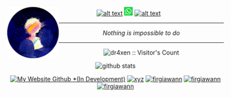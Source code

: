 <img src="https://raw.githubusercontent.com/firgiawann/firgiawann/main/avatar.png" width="120" height="120" align="left">
<center>
<a href="https://Instagram.com/firgiawan.id"><img src="https://upload.wikimedia.org/wikipedia/commons/9/95/Instagram_logo_2022.svg" alt="alt text" width="20" height="20"></a> 
<a href="https://wa.me/6285173118500?text=Asalamualaikum+bang"><img src="https://github.com/Yayan-XD/Yayan-XD/blob/master/img/whatsapp.png" alt="alt text" width="20" height="20"></a>
<a href="https://www.facebook.com/firgi.awan.927758"><img src="https://upload.wikimedia.org/wikipedia/commons/5/51/Facebook_f_logo_%282019%29.svg" alt="alt text" width="20" height="20"></a>
&nbsp;&nbsp;     &nbsp;&nbsp;    &nbsp;&nbsp;   &nbsp;&nbsp;   &nbsp;&nbsp;

___
_Nothing is impossible to do_
___

</p>
<p align="center"><img src="https://profile-counter.glitch.me/{firgiawann}/count.svg" alt="dr4xen :: Visitor's Count" /></p>

![github stats](https://github-readme-stats.vercel.app/api?username=firgiawann&show_icons=true&theme=dark)

<a href="https://github.com/firgiawann/firgiawann.github.io"><img title="My Website Github *(In Development)" src="https://github-readme-stats.vercel.app/api/pin/?username=firgiawann&repo=firgiawann.github.io&theme=dark"></a>
<a href="https://github.com/firgiawann/xyz"><img title="xyz" src="https://github-readme-stats.vercel.app/api/pin/?username=firgiawann&repo=xyz&theme=dark"></a>
<a href="https://github.com/firgiawann/firgiawann"><img title="firgiawann" src="https://github-readme-stats.vercel.app/api/pin/?username=firgiawann&repo=firgiawann&theme=dark"></a>
<a href="https://github.com/firgiawann"><img title="firgiawann" src="https://github-readme-stats.vercel.app/api/top-langs/?username=firgiawann&layout=compact&theme=dark"></a><br>
<a href="https://github.com/firgiawann"><img title="firgiawann" src="https://github-readme-stats.vercel.app/api?username=firgiawann&show_icons=true&include_all_commits=true&theme=dark&cache_seconds=3200"></a>
